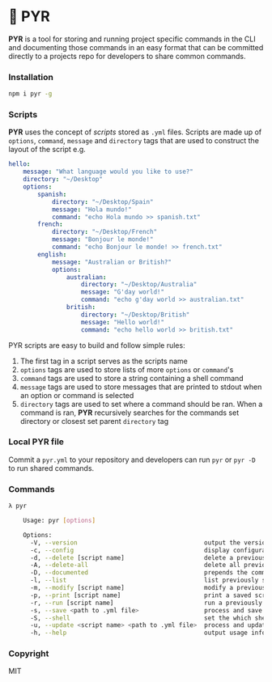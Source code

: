 # 📜 PYR

__PYR__ is a tool for storing and running project specific commands in the CLI and documenting those commands in an easy format that can be committed directly to a projects repo for developers to share common commands.

### Installation

```sh
npm i pyr -g
```

### Scripts

__PYR__ uses the concept of _scripts_ stored as `.yml` files. Scripts are made up of `options`, `command`, `message` and `directory` tags that are used to construct the layout of the script e.g.

```yaml
hello:
    message: "What language would you like to use?"
    directory: "~/Desktop"
    options:
        spanish:
            directory: "~/Desktop/Spain"
            message: "Hola mundo!"
            command: "echo Hola mundo >> spanish.txt"
        french:
            directory: "~/Desktop/French"
            message: "Bonjour le monde!"
            command: "echo Bonjour le monde! >> french.txt"
        english:
            message: "Australian or British?"
            options:
                australian:
                    directory: "~/Desktop/Australia"
                    message: "G'day world!"
                    command: "echo g'day world >> australian.txt"
                british:
                    directory: "~/Desktop/British"
                    message: "Hello world!"
                    command: "echo hello world >> british.txt"
```

PYR scripts are easy to build and follow simple rules:
1. The first tag in a script serves as the scripts name
2. `options` tags are used to store lists of more `options` or `command`'s
3. `command` tags are used to store a string containing a shell command
4. `message` tags are used to store messages that are printed to stdout when an option or command is selected
5. `directory` tags are used to set where a command should be ran. When a command is ran, __PYR__ recursively searches for the commands set directory or closest set parent `directory` tag

### Local PYR file

Commit a `pyr.yml` to your repository and developers can run `pyr` or `pyr -D` to run shared commands.

### Commands

```sh
λ pyr

    Usage: pyr [options]

    Options:
      -V, --version                                   output the version number
      -c, --config                                    display configuration
      -d, --delete [script name]                      delete a previously saved script
      -A, --delete-all                                delete all previously saved scripts
      -D, --documented                                prepends the command to the questions when running a script
      -l, --list                                      list previously saved scripts
      -m, --modify [script name]                      modify a previously saved script
      -p, --print [script name]                       print a saved script
      -r, --run [script name]                         run a previously saved script
      -s, --save <path to .yml file>                  process and save a script
      -S, --shell                                     set the which shell should run commands
      -u, --update <script name> <path to .yml file>  process and update a script
      -h, --help                                      output usage information
```

### Copyright
MIT
